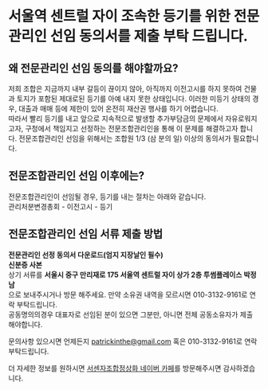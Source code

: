# 서울역 센트럴 자이 조속한 등기를 위한 전문관리인 선임 동의서를 제출 부탁 드립니다.

## 왜 전문관리인 선임 동의를 해야할까요?
저희 조합은 지금까지 내부 갈등이 끊이지 않아, 아직까지 이전고시를 하지 못하여 건물과 토지가 포함된 제대로된 등기를 아예 내지 못한 상태입니다. 
이러한 미등기 상태의 경우, 대출과 매매 등에 제한이 있어 온전히 재산권 행사를 하기 어렵습니다.  
따라서 빨리 등기를 내고 앞으로 지속적으로 발생할 추가부담금의 문제에서 자유로워지고자, 구청에서 책임지고 선정하는 전문조합관리인을 통해 이 문제를 해결하고자 합니다. 전문조합관리인 선임을 위해서는 조합원 1/3 (삼 분의 일) 이상의 동의서가 필요합니다. 

## 전문조합관리인 선임 이후에는?
전문조합관리인이 선임될 경우, 등기를 내는 절차는 아래와 같습니다.  
관리처분변경총회 - 이전고시 - 등기

## 전문조합관리인 선임 서류 제출 방법
**전문관리인 선정 동의서 다운로드(엄지 지장날인 필수)**  
**신분증 사본**  
상기 서류를 **서울시 중구 만리재로 175 서울역 센트럴 자이 상가 2층 투썸플레이스 박정남**  
으로 보내주시거나 방문 해주세요. 만약 소유권 내역을 모르시면 010-3132-9161로 연락 부탁드립니다.  
공동명의의경우 대표자로 선임된 분이 있으면 그분만, 아니면 전체 공동소유자가 제출 해야합니다.  

문의사항 있으시면 언제든지 patrickinthe@gmail.com 혹은 010-3132-9161로 연락 부탁드립니다.  

더 자세한 정보를 원하시면 [서센자조합정상화 네이버 카페](https://cafe.naver.com/seosenzxi)를 방문해주시면 감사하겠습니다.  
